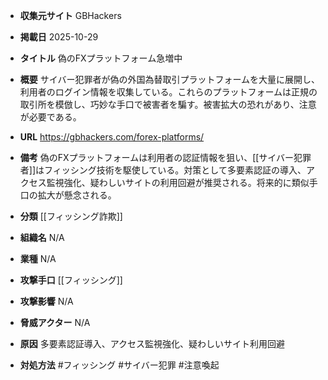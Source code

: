 - **収集元サイト**
GBHackers

- **掲載日**
2025-10-29

- **タイトル**
偽のFXプラットフォーム急増中

- **概要**
サイバー犯罪者が偽の外国為替取引プラットフォームを大量に展開し、利用者のログイン情報を収集している。これらのプラットフォームは正規の取引所を模倣し、巧妙な手口で被害者を騙す。被害拡大の恐れがあり、注意が必要である。

- **URL**
https://gbhackers.com/forex-platforms/

- **備考**
偽のFXプラットフォームは利用者の認証情報を狙い、[[サイバー犯罪者]]はフィッシング技術を駆使している。対策として多要素認証の導入、アクセス監視強化、疑わしいサイトの利用回避が推奨される。将来的に類似手口の拡大が懸念される。

- **分類**
[[フィッシング詐欺]]

- **組織名**
N/A

- **業種**
N/A

- **攻撃手口**
[[フィッシング]]

- **攻撃影響**
N/A

- **脅威アクター**
N/A

- **原因**
多要素認証導入、アクセス監視強化、疑わしいサイト利用回避

- **対処方法**
#フィッシング #サイバー犯罪 #注意喚起
